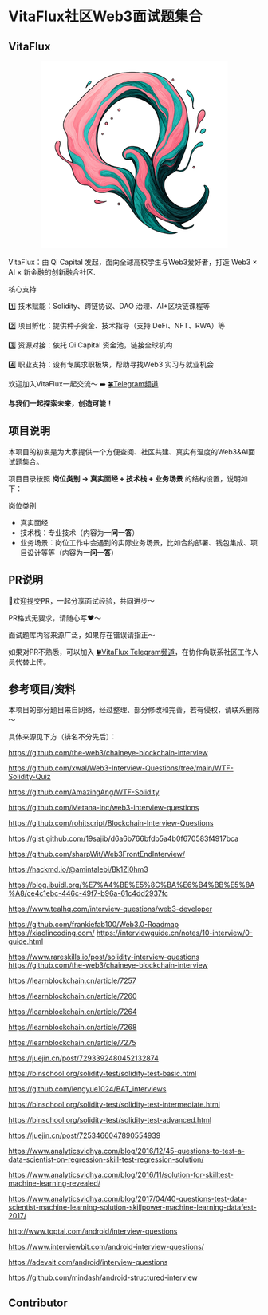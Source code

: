 # VitaFlux社区Web3面试题集合

## VitaFlux

<div align=center><img src="0.Image/VitaFluxLogo.png" alt="VitaFlux" width="375" /></div>

VitaFlux：由 Qi Capital 发起，面向全球高校学生与Web3爱好者，打造 Web3 × AI × 新金融的创新融合社区.

核心支持

1️⃣ 技术赋能：Solidity、跨链协议、DAO 治理、AI+区块链课程等

2️⃣ 项目孵化：提供种子资金、技术指导（支持 DeFi、NFT、RWA）等

3️⃣ 资源对接：依托 Qi Capital 资金池，链接全球机构

4️⃣ 职业支持：设有专属求职板块，帮助寻找Web3 实习与就业机会

欢迎加入VitaFlux一起交流～ ➡️ [🍀Telegram频道](https://t.me/+04_gJoUytQo0MjBl)

**与我们一起探索未来，创造可能！**

## 项目说明

本项目的初衷是为大家提供一个方便查阅、社区共建、真实有温度的Web3&AI面试题集合。

项目目录按照 **岗位类别 -> 真实面经 + 技术栈 + 业务场景** 的结构设置，说明如下：

岗位类别

- 真实面经
- 技术栈：专业技术（内容为**一问一答**）
- 业务场景：岗位工作中会遇到的实际业务场景，比如合约部署、钱包集成、项目设计等等（内容为**一问一答**）

## PR说明

👏欢迎提交PR，一起分享面试经验，共同进步～

PR格式无要求，请随心写❤️～

面试题库内容来源广泛，如果存在错误请指正～

如果对PR不熟悉，可以加入 [🍀VitaFlux Telegram频道](https://t.me/+04_gJoUytQo0MjBl)，在协作角联系社区工作人员代替上传。

## 参考项目/资料

本项目的部分题目来自网络，经过整理、部分修改和完善，若有侵权，请联系删除～

具体来源见下方（排名不分先后）：

<https://github.com/the-web3/chaineye-blockchain-interview>

<https://github.com/xwal/Web3-Interview-Questions/tree/main/WTF-Solidity-Quiz>

<https://github.com/AmazingAng/WTF-Solidity>

<https://github.com/Metana-Inc/web3-interview-questions>

<https://github.com/rohitscript/Blockchain-Interview-Questions>

<https://gist.github.com/19sajib/d6a6b766bfdb5a4b0f670583f4917bca>

<https://github.com/sharpWit/Web3FrontEndInterview/>

<https://hackmd.io/@amintalebi/Bk1Zi0hm3>  

<https://blog.ibuidl.org/%E7%A4%BE%E5%8C%BA%E6%B4%BB%E5%8A%A8/ce4c1ebc-446c-49f7-b96a-61c4dd2937fc>

<https://www.tealhq.com/interview-questions/web3-developer>

<https://github.com/frankiefab100/Web3.0-Roadmap> <https://xiaolincoding.com/> <https://interviewguide.cn/notes/10-interview/0-guide.html>

<https://www.rareskills.io/post/solidity-interview-questions> <https://github.com/the-web3/chaineye-blockchain-interview>

<https://learnblockchain.cn/article/7257>

<https://learnblockchain.cn/article/7260>

<https://learnblockchain.cn/article/7264>

<https://learnblockchain.cn/article/7268>

<https://learnblockchain.cn/article/7275>

<https://juejin.cn/post/7293392480452132874>

<https://binschool.org/solidity-test/solidity-test-basic.html>

<https://github.com/lengyue1024/BAT_interviews>

<https://binschool.org/solidity-test/solidity-test-intermediate.html>

<https://binschool.org/solidity-test/solidity-test-advanced.html>

<https://juejin.cn/post/7253466047890554939>

<https://www.analyticsvidhya.com/blog/2016/12/45-questions-to-test-a-data-scientist-on-regression-skill-test-regression-solution/>

<https://www.analyticsvidhya.com/blog/2016/11/solution-for-skilltest-machine-learning-revealed/>

<https://www.analyticsvidhya.com/blog/2017/04/40-questions-test-data-scientist-machine-learning-solution-skillpower-machine-learning-datafest-2017/>

<http://www.toptal.com/android/interview-questions>

<https://www.interviewbit.com/android-interview-questions/>

<https://adevait.com/android/interview-questions>

<https://github.com/mindash/android-structured-interview>

## Contributor
